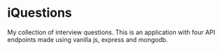 # iQuestions
My collection of interview questions. 
This is an application with four API endpoints made using vanilla js, express and mongodb.
